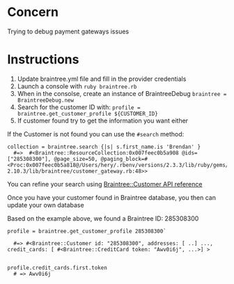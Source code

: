 # Concern

Trying to debug payment gateways issues
# Instructions

1. Update braintree.yml file and fill in the provider credentials
2. Launch a console with `ruby braintree.rb`
3. When in the consolse, create an instance of BraintreeDebug `braintree = BraintreeDebug.new`
4. Search for the customer ID with: `profile = braintree.get_customer_profile ${CUSTOMER_ID}`
5. If customer found try to get the information you want either

If the Customer is not found you can use the `#search` method:

```
collection = braintree.search {|s| s.first_name.is 'Brendan' }
  #=>  #<Braintree::ResourceCollection:0x007feec0b5a908 @ids=["285308300"], @page_size=50, @paging_block=#<Proc:0x007feec0b5a818@/Users/hery/.rbenv/versions/2.3.3/lib/ruby/gems/2.3.0/gems/braintree-2.10.3/lib/braintree/customer_gateway.rb:48>>
```

You can refine your search using [Braintree::Customer API reference](https://developers.braintreepayments.com/reference/request/customer/search/ruby)


Once you have your customer found in Braintree database, you then can update your own database

Based on the example above, we found a Braintree ID: 285308300


```
profile = braintree.get_customer_profile 285308300`

  #=> #<Braintree::Customer id: "285308300", addresses: [ ..] ..., credit_cards: [ #<Braintree::CreditCard token: "Awv0i6j", ...>] >


profile.credit_cards.first.token
  # => Awv0i6j
```
